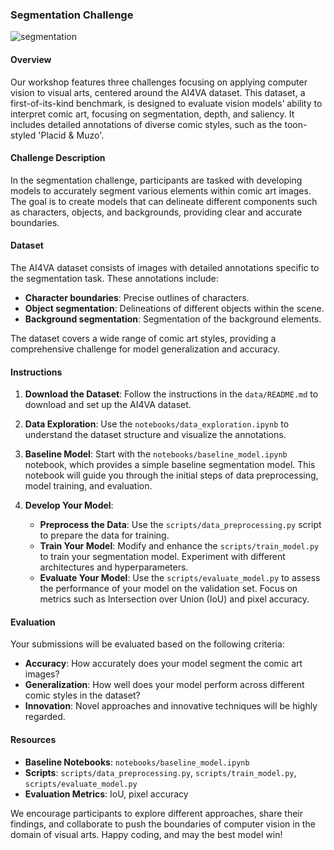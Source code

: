 ### Segmentation Challenge

![segmentation](https://github.com/IVRL/AI4VA/assets/16324609/e2e7cbb1-102b-4242-a2a1-d5c4e9232352)

#### Overview

Our workshop features three challenges focusing on applying computer vision to visual arts, centered around the AI4VA dataset. This dataset, a first-of-its-kind benchmark, is designed to evaluate vision models’ ability to interpret comic art, focusing on segmentation, depth, and saliency. It includes detailed annotations of diverse comic styles, such as the toon-styled 'Placid & Muzo'.

#### Challenge Description

In the segmentation challenge, participants are tasked with developing models to accurately segment various elements within comic art images. The goal is to create models that can delineate different components such as characters, objects, and backgrounds, providing clear and accurate boundaries.

#### Dataset

The AI4VA dataset consists of images with detailed annotations specific to the segmentation task. These annotations include:

- **Character boundaries**: Precise outlines of characters.
- **Object segmentation**: Delineations of different objects within the scene.
- **Background segmentation**: Segmentation of the background elements.

The dataset covers a wide range of comic art styles, providing a comprehensive challenge for model generalization and accuracy.

#### Instructions

1. **Download the Dataset**: Follow the instructions in the `data/README.md` to download and set up the AI4VA dataset.

2. **Data Exploration**: Use the `notebooks/data_exploration.ipynb` to understand the dataset structure and visualize the annotations.

3. **Baseline Model**: Start with the `notebooks/baseline_model.ipynb` notebook, which provides a simple baseline segmentation model. This notebook will guide you through the initial steps of data preprocessing, model training, and evaluation.

4. **Develop Your Model**:
    - **Preprocess the Data**: Use the `scripts/data_preprocessing.py` script to prepare the data for training.
    - **Train Your Model**: Modify and enhance the `scripts/train_model.py` to train your segmentation model. Experiment with different architectures and hyperparameters.
    - **Evaluate Your Model**: Use the `scripts/evaluate_model.py` to assess the performance of your model on the validation set. Focus on metrics such as Intersection over Union (IoU) and pixel accuracy.

#### Evaluation

Your submissions will be evaluated based on the following criteria:

- **Accuracy**: How accurately does your model segment the comic art images?
- **Generalization**: How well does your model perform across different comic styles in the dataset?
- **Innovation**: Novel approaches and innovative techniques will be highly regarded.

#### Resources

- **Baseline Notebooks**: `notebooks/baseline_model.ipynb`
- **Scripts**: `scripts/data_preprocessing.py`, `scripts/train_model.py`, `scripts/evaluate_model.py`
- **Evaluation Metrics**: IoU, pixel accuracy

We encourage participants to explore different approaches, share their findings, and collaborate to push the boundaries of computer vision in the domain of visual arts. Happy coding, and may the best model win!
